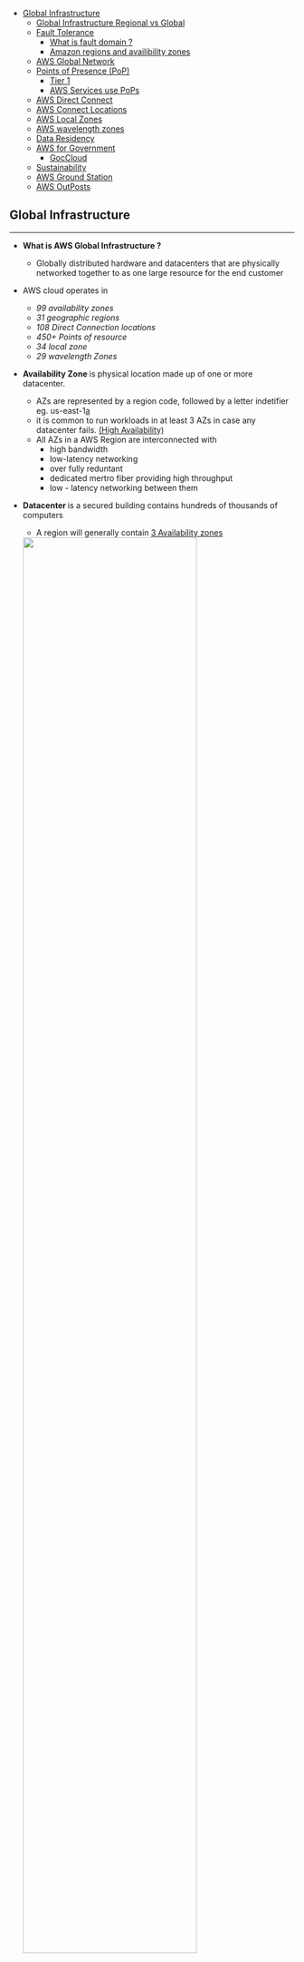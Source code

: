 - [Global Infrastructure](#global-infrastructure)
    - [Global Infrastructure Regional vs Global](#global-infrastructure-regional-vs-global)
    - [Fault Tolerance](#fault-tolerance)
        - [What is fault domain ?](#what-is-fault-domain)
        - [Amazon regions and availibility zones](#Amazon-regions-and-availibility-zones)
    - [AWS Global Network](#aws-global-network)
    - [Points of Presence (PoP)](#points-of-presence)
        - [Tier 1](#tier-1)
        - [AWS Services use PoPs](#aws-services-use-pops)
    - [AWS Direct Connect](#aws-direct-connect)
    - [AWS Connect Locations](#aws-connect-locations)
    - [AWS Local Zones](#aws-local-zones)
    - [AWS wavelength zones](#aws-wavelength-zones)
    - [Data Residency](#data-residency)
    - [AWS for Government](#aws-for-government)
        - [GocCloud](#GovCloud)
    - [Sustainability](#sustainability)
    - [AWS Ground Station](#AWS-Ground-Station)
    - [AWS OutPosts](#Aws-outposts)

## Global Infrastructure
--- 
- <b>What is AWS Global Infrastructure ? </b>
    - Globally distributed hardware and datacenters that are physically networked together to as one large resource for the end customer

- AWS cloud operates in 
    - <i>99 availability zones 
    - 31 geographic regions
    - 108 Direct Connection locations 
    - 450+ Points of resource
    - 34 local zone
    - 29 wavelength Zones </i>

- <b>Availability Zone </b> is physical location made up of one or more datacenter.
    - AZs are represented by a region code, followed by a letter indetifier eg. us-east-1<u>a</u>
    - it is common to run workloads in at least 3 AZs in case any datacenter fails. <u> (High Availability)</u>
    - All AZs in a AWS Region are interconnected with 
        - high bandwidth
        - low-latency networking
        - over fully reduntant
        - dedicated mertro fiber providing high throughput
        - low - latency networking between them
- <b>Datacenter </b> is a secured building contains hundreds of thousands of computers
    - A region will generally contain <u> 3 Availability zones</u>
    <img src="../images/global_infrastructure/Az_Regions.png" width="80%"/>
- Availability zones are redundantly connected to multiple tier 1 transit providers
<img src="../images/global_infrastructure/AZ-connection.png" width="250"/>

## Global Infrastructure Regional vs Global
---

| **Regional Services**                                                              | **Global Services**                                                |
| ---------------------------------------------------------------------------------- | ------------------------------------------------------------------ |
|  AWS ${\color{red}scopes}$ their AWS management console on selected region         | Some AWS services operate across multiple regions                  |
| determines where AWS service will be launched and what will be seen in the console | E.g. S3, CloudFront, Route53, IAM, AWS                             |

- Global services at the time of creation:
    - no concept of region eg. IAM user
    - single region explicitly chosen eg. S# Bucket
    - A group of regions are chosen eg. CloudFront Distribution

## Fault Tolerance
---

- ### What is fault domain ?
    - A section of a network that is <i>vulnerable to damage if a critical device or system fails </i>
    - Purpose: if failure occurs it will not cascade outside that domain, <u> <i> limiting the damage possible</i></u>
        <img src="../images/global_infrastructure/fault_domain_meme.png" width="30%"/>
    - <b> What is fault level?</b>
        - a collection of fault domains
    - Scope of fault domain could be:
        - specific servers in a rack
        - an entire rack in a datacenter
        - an entire room in a datacenter
        - the entire datacenter building
    - (It is up to Cloud Service Providers (CSPs)  to define the boundaries of a domain)
    <img src="../images/global_infrastructure/fault_level_fault_domain.png" width="70%"/>

- ### Amazon regions and availibility zones
    - Each Amazon region is completely <i>isolated</i> from the other Amazon regions
        - Achieves <b><i><u>greatest possible fault tolerance and stability</u></b></i>
    - Each availability zone is <i>isolated</i> but AZs are connected in a Region through <i>low-latency links</i>
        - Each availability zone is designed as <b><i><u>indenpendent failure zone</i></b></u> <i>{Failure zone is Fault Domain}</i>
        - <b> Failure Zone</b> 
            - Availibility zones are physically separated by metropolitan region and are located in low flood zones
            - Uninterruptible power supply (UPS) and onsite genration facilities
            - data centers located in different AZ are designed to be supplied by independent substations to reduce the risk of an event on the power grid impacting more than one availability zone
            - All AZs are redundantly connected to multiple tier-1 transit providers
        - <b> Multi-AZ for High Availability </b>
             - get high availability when
                - an application is partioned accross AZs, companies are better isolated and protected from natural issues {power outages, lighting strikes, tornadoes, earthquakes}

## AWS Global Network
---
- represents <b><i><u>interconnections between AWS Global Infrastructure</u></i></b>
- reffered as <i>"The backbone of AWS"</i>
- a private expressway - where things can move very fast between datacenters
    - <b>Edge locations: </b> 
        - to get data in and out of AWS very quickly
        - acts as <u><i>on and off ramps</i></u> to AWS Global Network
    - <b>AWS Global <u>Accelerator</u> and AWS S3 Transfer <u>Acceleration </u> </b>
        - Use <i>"Edge locations"</i> as <u>on-ramp</u> to <u>quickly</u> reach AWS resouces in other regions by traversing the fast AWS Global Network
    - <b> Amzon CloudFront (CDN)</b>
        - Use <i>"Edge locations"</i> as <u>off-ramp</u> to provide at the Edge storage and compute near the end user
- <b> VPC Endpoints </b>
    - <i>Ensures resources stay within the AWS Network</i> and do not traverse over Public Network
          
## Points of Presence (PoP)
---
- intermediate location between AWS region and end user 
- this could be datcenter or collection of hardware
    - For AWS a PoP is
        - a data center owned by <i> <u>AWS or a tursted partner</u></i> that is utilised by AWS services related for <i> content delivery or expedited upload</i>
- Pop Resources:
    - Edge locations 
        - are datacenters that hold  cached (copy) on the <u><i>most popular files</i></u> 
        - eg. web pages, images and videos
        - so that delivery distance to end users is less
    - Regional Edge Caches
        - are datacenters that hold larger cache on <u><i> less-popular files</i></u>
        - to reduce the full round trip and cost of transfer fees

    <img src="../images/global_infrastructure/PoP_resources.png" width="60%"/>
- ### Tier 1
    - PoPs live at the edge/intersection of two netwroks 
    - Tier 1 network can reach every other network on the internet <i><u> without purchasing IP transit or paying for peering </u></i>
    - AWS AZs are redundantly connected to multiple <i>tier-1 transit providers</i>

    <img src="../images/global_infrastructure/PoP_tier_1.png" width="60%"/>

- ### AWS Services uses PoPs
    - for <u><i>content delivery or expedited upload</i></u>
    - <b> Amazon CloudFront </b>
        - point the website to CloudFront so that it will route requests to nearest <i>"Edge Location cache"</i>
        - allows to choose an <u>origin</u> (such as web server or storage ) that will be source of cached
        - caches the contents returned by origin to various Edge Locations in the world
    - <b> Amazon S3 Transfer Acceleration </b>
        - allows to generate <i>specific URL</i> that can be used by end users to <u><i>upload files to nearby "Edge Location" </i></u>
        - Once the file is uploaded to Edge Location it <u><i>moves much faster</i></u> within AWS Network to reach S3
    - <b> Amazon Global Accelerator </b>
        - global accelerator deploys within Edge Location such that <i><u>user traffic is sent to "Edge Location" instead of web application</i></u>
        - finds the optimal path from the end user to web-servers

## AWS Direct Connect
---
-<i> A private/dedicated connection between data center,office, co-location and AWS </i>

<img src="../images/global_infrastructure/AWS_direct_connect.png" width="70%"/>

- Two very fast network connection options:
    1. Lower Bandwidth <b> 50MBps - 500MBps</b>
    2. Higher Bandwidth <b> 1Gbps or 10Gbps</b>
- <b>Pros:</b>
    - reduce network costs and increase bandwidth thorughput (great for high traffic)
    - provide more consistent network (reliable and secure)

    <img src="../images/global_infrastructure/AWS_direct_connect_detailed.png" width="100%"/>
- <b>Co-location </b> is a data center where equipment, space and bandwidth are available for rental to retails customers.

## AWS Connect Locations
--- 

- <i> Trusted partnered data centers that you can establish a dedicated/private high speed, low-latency from your on-premise to AWS</i>

## AWS Local Zones
---
- <i><b>Local Zones</b> are located very close to highly populated area to provide <u>very low-latency performance (single digit eg. 7ms)</u> for that area.</i>
- LA, California was the first Local Zone to be deployed
    - It is a logical extension of the US-West Region
    - Identifier looks like: <b> us-west-2-lax-1a</b>
- Only specific AWS Services have been made available
    - EC2 instance types (T3,C5,R5,R5d,I3en,G4)
    - EBS
    - Amazon Fsx
    - Application Load Balancer
    - Amazon VPC
-<i> Purpose:</i>
    - support highly-demanding applications sensitive to latencies
        - Media & Entertainment
        - Electronic Deisgn AUtomation
        - Ad-Tech
        - Machine Learning

## AWS Wavelength Zones
--- 
- <b>AWS Wavelength Zones</b> allows for <i><u>edge-computing on 5G Networks</u></i>
- Applications have <i><u> ultra-low latency </u></i> being close to users
- AWS partnered with Telecom companies to utilize 5G networks. (e.g. Verizon, Vodafone, SK telecom)
- create a Subnet tied to a wavelength zone and then you can launch virtual machines (VMs) to the edge of the targeted 5G Networks
 
## Data Residency
---

- <b> What is Data Residency?</b>
    - <i> The physical or geographical location of where an organisation or cloud resources reside</i>
- <b> What is compliance Boundaries?</b>
    - <i> A regulatory compliance (legal requirement) by a government or organisation where data and cloud resources are allowed to reside </i>
- <b> What is Data Sovereignty?</b>
    - <i>It is jurisdictional control or legal authority that can be used over data because it's physical location is within jurisdictional boundaries.</i>
- For workloads that need to meet compliance boundaries:
    - <b>AWS outposts</b> is physical rack of servers that you can put in your data center. Your data will reside wherever outpost physically resides
    - <b>AWS config</b> is a Policy code service
        - You can create rules to conitnous check AWS resources configuration
        - If they deviate you can add check to be alerted or to auto remediate
    - <b>IAM Policies</b> can be written explicitly deny access to apecific AWS Regions
        - A <b> Service Control Policy</b> are permissions applied organisation wide

## AWS for Government
---

- <b>What is Public sector?</b>
    - Public sector includes public goods and governmental services such as:
        - military
        - law enforcements
        - infrastructure
        - public transit
        - public education
        - health care
        - the government itself
- AWS can be utilised by public sector or organisations developing cloud workloads for the public sector
    - achieves by <i><u> regulatroy compliance programs</u></i> along with specific government and security controls

- ### GovCloud
    - <b>Federal Risk and Authorisation Management Program (FedRAMP) </b>
        - A US-government program provides standard approrahc to security assessment, authorization and continous monitoring for cloud products and services.
    - <b> What is GovCloud?</b>
        - A Cloud service provider (CSP) offers an isolated region to rub FedRAMP workloads
    - AWS GovCloud Regions - allows customers to host sensitive  <b>Controlled Unclassified Information</b> and other workloads
    - Only operated and accessed by U.S citizens on U.S. soil or who pass a screening test (root account holders)

## Sustainability
---

- Goals:
    1. Renewable ENergy : 
        - planning to be 100% renewable energy by 2025
        - purchases and retires environamental attributes to cover non-renewable energy 
            - Renewable Energy Credits (RECs)
            - Guarantess of Origin (Gos)
    2. Cloud Efficiency:
        - 3.6 times more energy efficient that median of US enterprise data centers surveyed
    3. Water Stewardship:
        - Direct evaporative technology to cool our data centers
        - use of recycled water for cooling
        - On-site water treatment - allows reuse of water for more cycles 
        - Monitor water efficiency metrics

## AWS Ground Station
---

- lets to <b>control satelite communications</b> , process data and scale operations without building or managing ground station infrastructure
- Use cases:
    - weather forecasting 
    - surface imaging 
    - communications
    - video boradcasts
- To use the ground station:
    - schedule a contract (select satelite, start and end time and the gorund location )
    - Use the AWS ground station EC2 AMI to launch EC2 instances that will uplink and downlink data during the contact or recieve downlinked data in Amazon S3 bucket


## AWS Outposts
---
![AWS Outposts](../images/global_infrastructure/AWS_outposts.png)





             






